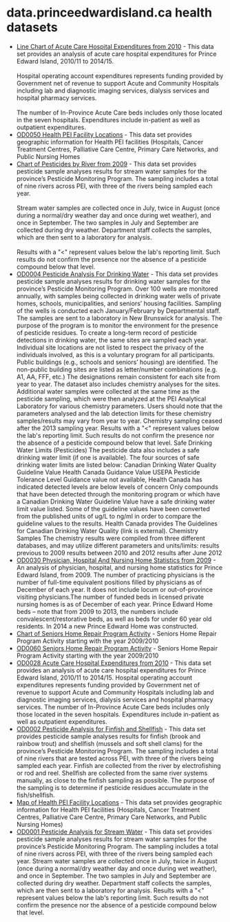 # data.princeedwardisland.ca health datasets
* [Line Chart of Acute Care Hospital Expenditures from 2010](https://data.princeedwardisland.ca/d/6ph8-ms44) - This data set provides an analysis of acute care hospital expenditures for Prince Edward Island, 2010/11 to 2014/15.<br /><br />Hospital operating account expenditures represents funding provided by Government net of revenue to support Acute and Community Hospitals including lab and diagnostic imaging services, dialysis services and hospital pharmacy services.<br /><br />The number of In-Province Acute Care beds includes only those located in the seven hospitals. Expenditures include in-patient as well as outpatient expenditures.
* [OD0050 Health PEI Facility Locations](https://data.princeedwardisland.ca/d/dfge-zd27) - This data set provides geographic information for Health PEI facilities (Hospitals, Cancer Treatment Centres, Palliative Care Centre, Primary Care Networks, and Public Nursing Homes
* [Chart of Pesticides by River from 2009](https://data.princeedwardisland.ca/d/mkga-8mcq) - This data set provides pesticide sample analyses results for stream water samples for the province’s Pesticide Monitoring Program. The sampling includes a total of nine rivers across PEI, with three of the rivers being sampled each year.<br /><br />Stream water samples are collected once in July, twice in August (once during a normal/dry weather day and once during wet weather), and once in September. The two samples in July and September are collected during dry weather. Department staff collects the samples, which are then sent to a laboratory for analysis.<br /><br />Results with a "<" represent values below the lab's reporting limit. Such results do not confirm the presence nor the absence of a pesticide compound below that level.
* [OD0004 Pesticide Analysis For Drinking Water](https://data.princeedwardisland.ca/d/iy5f-uq43) - This data set provides pesticide sample analyses results for drinking water samples for the province’s Pesticide Monitoring Program. Over 100 wells are monitored annually, with samples being collected in drinking water wells of private homes, schools, municipalities, and seniors’ housing facilities. Sampling of the wells is conducted each January/February by Departmental staff. The samples are sent to a laboratory in New Brunswick for analysis. The purpose of the program is to monitor the environment for the presence of pesticide residues. To create a long-term record of pesticide detections in drinking water, the same sites are sampled each year. Individual site locations are not listed to respect the privacy of the individuals involved, as this is a voluntary program for all participants. Public buildings (e.g., schools and seniors’ housing) are identified. The non-public building sites are listed as letter/number combinations (e.g. A1, AA, FFF, etc.) The designations remain consistent for each site from year to year. The dataset also includes chemistry analyses for the sites. Additional water samples were collected at the same time as the pesticide sampling, which were then analyzed at the PEI Analytical Laboratory for various chemistry parameters. Users should note that the parameters analysed and the lab detection limits for these chemistry samples/results may vary from year to year. Chemistry sampling ceased after the 2013 sampling year. Results with a "<" represent values below the lab's reporting limit. Such results do not confirm the presence nor the absence of a pesticide compound below that level. Safe Drinking Water Limits (Pesticides) The pesticide data also includes a safe drinking water limit (if one is available). The four sources of safe drinking water limits are listed below: Canadian Drinking Water Quality Guideline Value Health Canada Guidance Value USEPA Pesticide Tolerance Level Guidance value not available, Health Canada has indicated detected levels are below levels of concern Only compounds that have been detected through the monitoring program or which have a Canadian Drinking Water Guideline Value have a safe drinking water limit value listed. Some of the guideline values have been converted from the published units of ug/L to ng/ml in order to compare the guideline values to the results. Health Canada provides The Guidelines for Canadian Drinking Water Quality (link is external). Chemistry Samples The chemistry results were compiled from three different databases, and may utilize different parameters and units/limits: results previous to 2009 results between 2010 and 2012 results after June 2012
* [OD0030 Physician, Hospital And Nursing Home Statistics from 2009](https://data.princeedwardisland.ca/d/76n9-ph3c) - An analysis of physician, hospital, and nursing home statistics for Prince Edward Island, from 2009. The number of practicing physicians is the number of full-time equivalent positions filled by physicians as of December of each year. It does not include locum or out-of-province visiting physicians.The number of funded beds in licensed private nursing homes is as of December of each year. Prince Edward Home beds – note that from 2009 to 2013, the numbers include convalescent/restorative beds, as well as beds for under 60 year old residents. In 2014 a new Prince Edward Home was constructed.
* [Chart of Seniors Home Repair Program Activity](https://data.princeedwardisland.ca/d/4whd-5itm) - Seniors Home Repair Program Activity starting with the year 2009/2010
* [OD0060 Seniors Home Repair Program Activity](https://data.princeedwardisland.ca/d/xupp-unkt) - Seniors Home Repair Program Activity starting with the year 2009/2010
* [OD0028 Acute Care Hospital Expenditures from 2010](https://data.princeedwardisland.ca/d/8ta6-wjyc) - This data set provides an analysis of acute care hospital expenditures for Prince Edward Island, 2010/11 to 2014/15. Hospital operating account expenditures represents funding provided by Government net of revenue to support Acute and Community Hospitals including lab and diagnostic imaging services, dialysis services and hospital pharmacy services. The number of In-Province Acute Care beds includes only those located in the seven hospitals. Expenditures include in-patient as well as outpatient expenditures.
* [OD0002 Pesticide Analysis for Finfish and Shellfish](https://data.princeedwardisland.ca/d/4bk3-u3rm) - This data set provides pesticide sample analyses results for finfish (brook and rainbow trout) and shellfish (mussels and soft shell clams) for the province’s Pesticide Monitoring Program. The sampling includes a total of nine rivers that are tested across PEI, with three of the rivers being sampled each year. Finfish are collected from the river by electrofishing or rod and reel. Shellfish are collected from the same river systems manually, as close to the finfish sampling as possible. The purpose of the sampling is to determine if pesticide residues accumulate in the fish/shellfish.
* [Map of Health PEI Facility Locations](https://data.princeedwardisland.ca/d/ydsn-fgg7) - This data set provides geographic information for Health PEI facilities (Hospitals, Cancer Treatment Centres, Palliative Care Centre, Primary Care Networks, and Public Nursing Homes)
* [OD0001 Pesticide Analysis for Stream Water](https://data.princeedwardisland.ca/d/jj4n-qqq2) - This data set provides pesticide sample analyses results for stream water samples for the province’s Pesticide Monitoring Program. The sampling includes a total of nine rivers across PEI, with three of the rivers being sampled each year. Stream water samples are collected once in July, twice in August (once during a normal/dry weather day and once during wet weather), and once in September. The two samples in July and September are collected during dry weather. Department staff collects the samples, which are then sent to a laboratory for analysis. Results with a "<" represent values below the lab's reporting limit. Such results do not confirm the presence nor the absence of a pesticide compound below that level.
